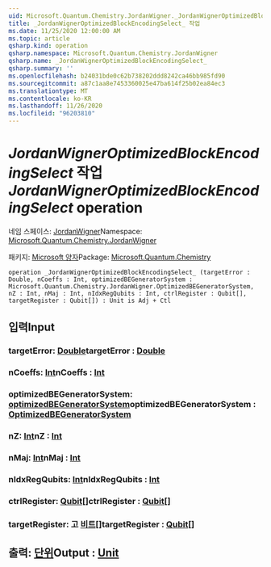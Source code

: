 ```yaml
---
uid: Microsoft.Quantum.Chemistry.JordanWigner._JordanWignerOptimizedBlockEncodingSelect_
title: _JordanWignerOptimizedBlockEncodingSelect_ 작업
ms.date: 11/25/2020 12:00:00 AM
ms.topic: article
qsharp.kind: operation
qsharp.namespace: Microsoft.Quantum.Chemistry.JordanWigner
qsharp.name: _JordanWignerOptimizedBlockEncodingSelect_
qsharp.summary: ''
ms.openlocfilehash: b24031bde0c62b738202ddd8242ca46bb985fd90
ms.sourcegitcommit: a87c1aa8e7453360025e47ba614f25b02ea84ec3
ms.translationtype: MT
ms.contentlocale: ko-KR
ms.lasthandoff: 11/26/2020
ms.locfileid: "96203810"
---
```

# <a name="_jordanwigneroptimizedblockencodingselect_-operation"></a><span data-ttu-id="dddc5-102">_JordanWignerOptimizedBlockEncodingSelect_ 작업</span><span class="sxs-lookup"><span data-stu-id="dddc5-102">_JordanWignerOptimizedBlockEncodingSelect_ operation</span></span>

<span data-ttu-id="dddc5-103">네임 스페이스: [JordanWigner](xref:Microsoft.Quantum.Chemistry.JordanWigner)</span><span class="sxs-lookup"><span data-stu-id="dddc5-103">Namespace: [Microsoft.Quantum.Chemistry.JordanWigner](xref:Microsoft.Quantum.Chemistry.JordanWigner)</span></span>

<span data-ttu-id="dddc5-104">패키지: [Microsoft 양자](https://nuget.org/packages/Microsoft.Quantum.Chemistry)</span><span class="sxs-lookup"><span data-stu-id="dddc5-104">Package: [Microsoft.Quantum.Chemistry](https://nuget.org/packages/Microsoft.Quantum.Chemistry)</span></span>




```qsharp
operation _JordanWignerOptimizedBlockEncodingSelect_ (targetError : Double, nCoeffs : Int, optimizedBEGeneratorSystem : Microsoft.Quantum.Chemistry.JordanWigner.OptimizedBEGeneratorSystem, nZ : Int, nMaj : Int, nIdxRegQubits : Int, ctrlRegister : Qubit[], targetRegister : Qubit[]) : Unit is Adj + Ctl
```


## <a name="input"></a><span data-ttu-id="dddc5-105">입력</span><span class="sxs-lookup"><span data-stu-id="dddc5-105">Input</span></span>

### <a name="targeterror--double"></a><span data-ttu-id="dddc5-106">targetError: [Double](xref:microsoft.quantum.lang-ref.double)</span><span class="sxs-lookup"><span data-stu-id="dddc5-106">targetError : [Double](xref:microsoft.quantum.lang-ref.double)</span></span>




### <a name="ncoeffs--int"></a><span data-ttu-id="dddc5-107">nCoeffs: [Int](xref:microsoft.quantum.lang-ref.int)</span><span class="sxs-lookup"><span data-stu-id="dddc5-107">nCoeffs : [Int](xref:microsoft.quantum.lang-ref.int)</span></span>




### <a name="optimizedbegeneratorsystem--optimizedbegeneratorsystem"></a><span data-ttu-id="dddc5-108">optimizedBEGeneratorSystem: [optimizedBEGeneratorSystem](xref:Microsoft.Quantum.Chemistry.JordanWigner.OptimizedBEGeneratorSystem)</span><span class="sxs-lookup"><span data-stu-id="dddc5-108">optimizedBEGeneratorSystem : [OptimizedBEGeneratorSystem](xref:Microsoft.Quantum.Chemistry.JordanWigner.OptimizedBEGeneratorSystem)</span></span>




### <a name="nz--int"></a><span data-ttu-id="dddc5-109">nZ: [Int](xref:microsoft.quantum.lang-ref.int)</span><span class="sxs-lookup"><span data-stu-id="dddc5-109">nZ : [Int](xref:microsoft.quantum.lang-ref.int)</span></span>




### <a name="nmaj--int"></a><span data-ttu-id="dddc5-110">nMaj: [Int](xref:microsoft.quantum.lang-ref.int)</span><span class="sxs-lookup"><span data-stu-id="dddc5-110">nMaj : [Int](xref:microsoft.quantum.lang-ref.int)</span></span>




### <a name="nidxregqubits--int"></a><span data-ttu-id="dddc5-111">nIdxRegQubits: [Int](xref:microsoft.quantum.lang-ref.int)</span><span class="sxs-lookup"><span data-stu-id="dddc5-111">nIdxRegQubits : [Int](xref:microsoft.quantum.lang-ref.int)</span></span>




### <a name="ctrlregister--qubit"></a><span data-ttu-id="dddc5-112">ctrlRegister: [Qubit](xref:microsoft.quantum.lang-ref.qubit)[]</span><span class="sxs-lookup"><span data-stu-id="dddc5-112">ctrlRegister : [Qubit](xref:microsoft.quantum.lang-ref.qubit)[]</span></span>




### <a name="targetregister--qubit"></a><span data-ttu-id="dddc5-113">targetRegister: 고 [비트](xref:microsoft.quantum.lang-ref.qubit)[]</span><span class="sxs-lookup"><span data-stu-id="dddc5-113">targetRegister : [Qubit](xref:microsoft.quantum.lang-ref.qubit)[]</span></span>





## <a name="output--unit"></a><span data-ttu-id="dddc5-114">출력: [단위](xref:microsoft.quantum.lang-ref.unit)</span><span class="sxs-lookup"><span data-stu-id="dddc5-114">Output : [Unit](xref:microsoft.quantum.lang-ref.unit)</span></span>

